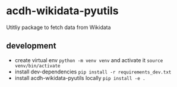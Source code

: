 # acdh-wikidata-pyutils
Utitliy package to fetch data from Wikidata


## development

* create virtual env `python -m venv venv` and activate it `source venv/bin/activate`
* install dev-dependencies `pip install -r requirements_dev.txt`
* install acdh-wikidata-pyutils locally `pip install -e .`